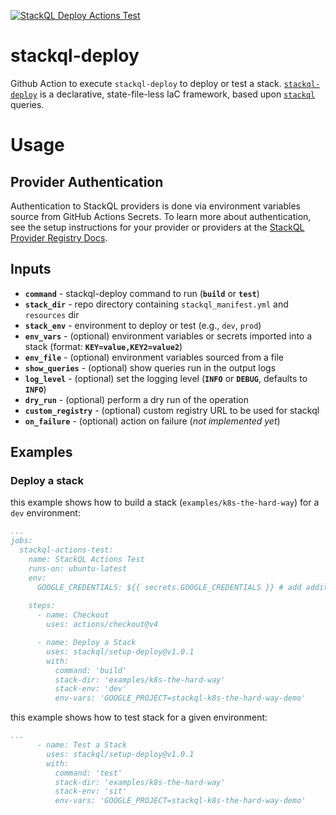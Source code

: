 [![StackQL Deploy Actions Test](https://github.com/stackql/stackql-deploy-action/actions/workflows/stackql-deploy-actions-test.yml/badge.svg)](https://github.com/stackql/stackql-deploy-action/actions/workflows/stackql-deploy-actions-test.yml)

# stackql-deploy
Github Action to execute `stackql-deploy` to deploy or test a stack.  [`stackql-deploy`](https://github.com/stackql/stackql-deploy) is a declarative, state-file-less IaC framework, based upon [`stackql`](https://github.com/stackql/stackql) queries.

# Usage

## Provider Authentication
Authentication to StackQL providers is done via environment variables source from GitHub Actions Secrets.  To learn more about authentication, see the setup instructions for your provider or providers at the [StackQL Provider Registry Docs](https://stackql.io/registry).  

## Inputs
- **`command`** - stackql-deploy command to run (__`build`__ or __`test`__)
- **`stack_dir`** - repo directory containing `stackql_manifest.yml` and `resources` dir
- **`stack_env`** - environment to deploy or test (e.g., `dev`, `prod`)
- **`env_vars`** - (optional) environment variables or secrets imported into a stack (format: __`KEY=value,KEY2=value2`__)
- **`env_file`** - (optional) environment variables sourced from a file 
- **`show_queries`** - (optional) show queries run in the output logs
- **`log_level`** - (optional) set the logging level (__`INFO`__ or __`DEBUG`__, defaults to __`INFO`__)
- **`dry_run`** - (optional) perform a dry run of the operation
- **`custom_registry`** - (optional) custom registry URL to be used for stackql
- **`on_failure`** - (optional) action on failure (*not implemented yet*)

## Examples

### Deploy a stack

this example shows how to build a stack (`examples/k8s-the-hard-way`) for a `dev` environment:

```yaml
...
jobs:
  stackql-actions-test:
    name: StackQL Actions Test
    runs-on: ubuntu-latest
    env:
      GOOGLE_CREDENTIALS: ${{ secrets.GOOGLE_CREDENTIALS }} # add additional cloud provider creds here as needed
    
    steps:
      - name: Checkout
        uses: actions/checkout@v4

      - name: Deploy a Stack
        uses: stackql/setup-deploy@v1.0.1
        with:
          command: 'build'
          stack-dir: 'examples/k8s-the-hard-way'
          stack-env: 'dev'
          env-vars: 'GOOGLE_PROJECT=stackql-k8s-the-hard-way-demo'
```

this example shows how to test stack for a given environment:

```yaml
...
      - name: Test a Stack
        uses: stackql/setup-deploy@v1.0.1
        with:
          command: 'test'
          stack-dir: 'examples/k8s-the-hard-way'
          stack-env: 'sit'
          env-vars: 'GOOGLE_PROJECT=stackql-k8s-the-hard-way-demo'
```
